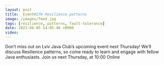 ```yaml
---
layout: post
title:  Event#276 Resilience patterns
image: /images/feed.jpg
tags: [resilience, patterns, fault-tolerance]
date: 2023-06-05 14:05:46 +0000
video: 
---
```


Don’t miss out on Lviv Java Club’s upcoming event next Thursday! We’ll discuss Resilience patterns, so come ready to learn and engage with fellow Java enthusiasts.
Join us next Thursday, at 10:00 Online

